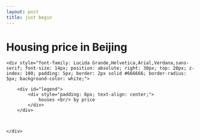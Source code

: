 ```yaml
---
layout: post
title: just begin
---
```



<link rel="stylesheet" href="http://js.arcgis.com/3.12/esri/css/esri.css">

<script src="https://d3js.org/d3.v3.min.js"></script>
<script src="https://js.arcgis.com/3.16/"></script>

<h1>Housing price in Beijing</h1>




<div id="map">

    
    <div style="font-family: Lucida Grande,Helvetica,Arial,Verdana,sans-serif; font-size: 14px; position: absolute; right: 30px; top: 20px; z-index: 100; padding: 5px; border: 2px solid #666666; border-radius: 5px; background-color: white;">

        <div id="legend">
            <div style="padding: 6px; text-align: center;">
                houses <br/> by price
            </div>
        </div>
    


    </div>

<script>

   require([
            "esri/map",
            "esri/layers/FeatureLayer",
            "dojo/_base/array",
            "dojo/dom",
            "dojo/number",
            "dojo/on",
            "dojo/parser",
            "dojo/ready"
        ], function (Map, FeatureLayer, array, dom, number, on, parser, ready) {
            parser.parse();

            var map, layer, quantize;

            ready(function () {
                map = new Map("map", {
                    basemap:"gray",
                    center:[116.38, 39.9],
                    zoom:13
                });
                addEarthquakes();
            });

            function addEarthquakes() {
                var houses = new FeatureLayer("http://services1.arcgis.com/oC086ufSSQ6Avnw2/arcgis/rest/services/realestate_residential_20151210/FeatureServer/0", {
                    id:"houses",
                    styling:false,
                    dataAttributes:["price"]
                });

                // Apply D3's Quantitative Scales
                if (houses.surfaceType === "svg") {
                    // construct a linear quantitative scale with a discrete output range
                    // A scale’s input domain is the range of possible input data values
                    quantize = d3.scale.quantize().domain([20000, 90000]).range(d3.range(5));

                    on(houses, "graphic-draw", function (evt) {
                        var attrs = evt.graphic.attributes, Magnitude = (attrs && attrs.price) || undefined, range;
                        range = quantize(Magnitude);
                        evt.node.setAttribute("data-classification", range);
                    });
                    createLegend();
                } else {
                    alert("Your browser does not support SVG.\nPlease user a modern web browser that supports SVG.");
                    dom.byId("legend").innerHTML = "Your browser does not support SVG.";
                }
                map.addLayer(houses);
                return houses;
            }

            function createLegend() {
                var swatchTemplate =
                        '<div>' +
                                '<svg width="24" height="24" version="1.1" xmlns="https://www.w3.org/2000/svg">' +
                                '<path d="M 11 11 L 12 11 L 12 12 L 11 12 Z" data-classification="${classification}" />' +
                                '</svg>' +
                                '<span>${label}</span>' +
                                '</div>';

                var html = "", inverted, data, legend = dom.byId("legend");

                // quantize.range() returns the scale's current output range
                array.forEach(quantize.range(), function (rangeVal) {
                    // Returns the extent of values in the input domain [x0, x1] for the corresponding value in the output range y
                    inverted = quantize.invertExtent(rangeVal);

                    data = {
                        label:number.format(inverted[0], { places:2 }) + " - " + number.format(inverted[1], { places:2 }),
                        classification:rangeVal
                    };
                    html += esri.substitute(data, swatchTemplate);
                });
                legend.innerHTML = legend.innerHTML + html;
            }
        });

</script>